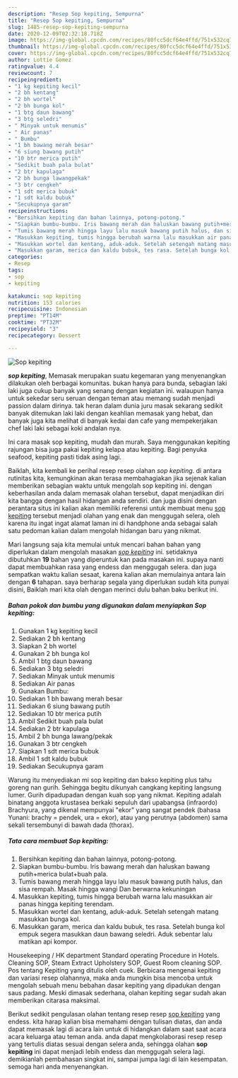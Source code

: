 ```yaml
---
description: "Resep Sop kepiting, Sempurna"
title: "Resep Sop kepiting, Sempurna"
slug: 1485-resep-sop-kepiting-sempurna
date: 2020-12-09T02:32:18.718Z
image: https://img-global.cpcdn.com/recipes/80fcc5dcf64e4ffd/751x532cq70/sop-kepiting-foto-resep-utama.jpg
thumbnail: https://img-global.cpcdn.com/recipes/80fcc5dcf64e4ffd/751x532cq70/sop-kepiting-foto-resep-utama.jpg
cover: https://img-global.cpcdn.com/recipes/80fcc5dcf64e4ffd/751x532cq70/sop-kepiting-foto-resep-utama.jpg
author: Lottie Gomez
ratingvalue: 4.4
reviewcount: 7
recipeingredient:
- "1 kg kepiting kecil"
- "2 bh kentang"
- "2 bh wortel"
- "2 bh bunga kol"
- "1 btg daun bawang"
- "3 btg seledri"
- " Minyak untuk menumis"
- " Air panas"
- " Bumbu"
- "1 bh bawang merah besar"
- "6 siung bawang putih"
- "10 btr merica putih"
- "Sedikit buah pala bulat"
- "2 btr kapulaga"
- "2 bh bunga lawangpekak"
- "3 btr cengkeh"
- "1 sdt merica bubuk"
- "1 sdt kaldu bubuk"
- "Secukupnya garam"
recipeinstructions:
- "Bersihkan kepiting dan bahan lainnya, potong-potong."
- "Siapkan bumbu-bumbu. Iris bawang merah dan haluskan bawang putih+merica bulat+buah pala."
- "Tumis bawang merah hingga layu lalu masuk bawang putih halus, dan sisa rempah. Masak hingga wangi Dan berwarna kekuningan"
- "Masukkan kepiting, tumis hingga berubah warna lalu masukkan air panas hingga kepiting terendam."
- "Masukkan wortel dan kentang, aduk-aduk. Setelah setengah matang masukkan bunga kol."
- "Masukkan garam, merica dan kaldu bubuk, tes rasa. Setelah bunga kol empuk segera masukkan daun bawang seledri. Aduk sebentar lalu matikan api kompor."
categories:
- Resep
tags:
- sop
- kepiting

katakunci: sop kepiting 
nutrition: 153 calories
recipecuisine: Indonesian
preptime: "PT14M"
cooktime: "PT32M"
recipeyield: "3"
recipecategory: Dessert

---
```



![Sop kepiting](https://img-global.cpcdn.com/recipes/80fcc5dcf64e4ffd/751x532cq70/sop-kepiting-foto-resep-utama.jpg)

<b><i>sop kepiting</i></b>, Memasak merupakan suatu kegemaran yang menyenangkan dilakukan oleh berbagai komunitas. bukan hanya para bunda, sebagian laki laki juga cukup banyak yang senang dengan kegiatan ini. walaupun hanya untuk sekedar seru seruan dengan teman atau memang sudah menjadi passion dalam dirinya. tak heran dalam dunia juru masak sekarang sedikit banyak ditemukan laki laki dengan keahlian memasak yang hebat, dan banyak juga kita melihat di banyak kedai dan cafe yang mempekerjakan chef laki laki sebagai koki andalan nya.

Ini cara masak sop kepiting, mudah dan murah. Saya menggunakan kepiting rajungan bisa juga pakai kepiting kelapa atau kepiting. Bagi penyuka seafood, kepiting pasti tidak asing lagi.

Baiklah, kita kembali ke perihal resep resep olahan <i>sop kepiting</i>. di antara rutinitas kita, kemungkinan akan terasa membahagiakan jika sejenak kalian memberikan sebagian waktu untuk mengolah sop kepiting ini. dengan keberhasilan anda dalam memasak olahan tersebut, dapat menjadikan diri kita bangga dengan hasil hidangan anda sendiri. dan juga disini dengan perantara situs ini kalian akan memiliki referensi untuk membuat menu <u>sop kepiting</u> tersebut menjadi olahan yang enak dan menggugah selera, oleh karena itu ingat ingat alamat laman ini di handphone anda sebagai salah satu pedoman kalian dalam mengolah hidangan baru yang nikmat.


Mari langsung saja kita memulai untuk mencari bahan bahan yang diperlukan dalam mengolah masakan <u><i>sop kepiting</i></u> ini. setidaknya dibutuhkan <b>19</b> bahan yang diperuntuk kan pada masakan ini. supaya nanti dapat membuahkan rasa yang endess dan menggugah selera. dan juga sempatkan waktu kalian sesaat, karena kalian akan memulainya antara lain dengan <b>6</b> tahapan. saya berharap segala yang diperlukan sudah kita punyai disini, Baiklah mari kita olah dengan merinci dulu bahan baku berikut ini.

<!--inarticleads1-->

##### Bahan pokok dan bumbu yang digunakan dalam menyiapkan Sop kepiting:

1. Gunakan 1 kg kepiting kecil
1. Sediakan 2 bh kentang
1. Siapkan 2 bh wortel
1. Gunakan 2 bh bunga kol
1. Ambil 1 btg daun bawang
1. Sediakan 3 btg seledri
1. Sediakan  Minyak untuk menumis
1. Sediakan  Air panas
1. Gunakan  Bumbu:
1. Sediakan 1 bh bawang merah besar
1. Sediakan 6 siung bawang putih
1. Sediakan 10 btr merica putih
1. Ambil Sedikit buah pala bulat
1. Sediakan 2 btr kapulaga
1. Ambil 2 bh bunga lawang/pekak
1. Gunakan 3 btr cengkeh
1. Siapkan 1 sdt merica bubuk
1. Ambil 1 sdt kaldu bubuk
1. Sediakan Secukupnya garam


Warung itu menyediakan mi sop kepiting dan bakso kepiting plus tahu goreng nan gurih. Sehingga begitu dikunyah cangkang kepiting langsung lumer. Gurih dipadupadan dengan kuah sop yang nikmat. Kepiting adalah binatang anggota krustasea berkaki sepuluh dari upabangsa (infraordo) Brachyura, yang dikenal mempunyai &#34;ekor&#34; yang sangat pendek (bahasa Yunani: brachy = pendek, ura = ekor), atau yang perutnya (abdomen) sama sekali tersembunyi di bawah dada (thorax). 

<!--inarticleads2-->

##### Tata cara membuat Sop kepiting:

1. Bersihkan kepiting dan bahan lainnya, potong-potong.
1. Siapkan bumbu-bumbu. Iris bawang merah dan haluskan bawang putih+merica bulat+buah pala.
1. Tumis bawang merah hingga layu lalu masuk bawang putih halus, dan sisa rempah. Masak hingga wangi Dan berwarna kekuningan
1. Masukkan kepiting, tumis hingga berubah warna lalu masukkan air panas hingga kepiting terendam.
1. Masukkan wortel dan kentang, aduk-aduk. Setelah setengah matang masukkan bunga kol.
1. Masukkan garam, merica dan kaldu bubuk, tes rasa. Setelah bunga kol empuk segera masukkan daun bawang seledri. Aduk sebentar lalu matikan api kompor.


Housekeeping / HK department Standard operating Procedure in Hotels. Cleaning SOP, Steam Extract Upholstery SOP, Guest Room cleaning SOP. Pos tentang Kepiting yang ditulis oleh cuek. Berbicara mengenai kepiting dan variasi resep olahannya, maka anda mungkin bisa mencoba untuk mengolah sebuah menu bebahan dasar kepiting yang dipadukan dengan saus padang. Meski dimasak sederhana, olahan kepiting segar sudah akan memberikan citarasa maksimal. 

Berikut sedikit pengulasan olahan tentang resep resep <u>sop kepiting</u> yang endess. kita harap kalian bisa memahami dengan tulisan diatas, dan anda dapat memasak lagi di acara lain untuk di hidangkan dalam saat saat acara acara keluarga atau teman anda. anda dapat mengkolaborasi resep resep yang tertulis diatas sesuai dengan selera anda, sehingga olahan <b>sop kepiting</b> ini dapat menjadi lebih endess dan menggugah selera lagi. demikianlah pembahasan singkat ini, sampai jumpa lagi di lain kesempatan. semoga hari anda menyenangkan.
